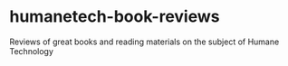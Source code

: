 # humanetech-book-reviews
Reviews of great books and reading materials on the subject of Humane Technology
